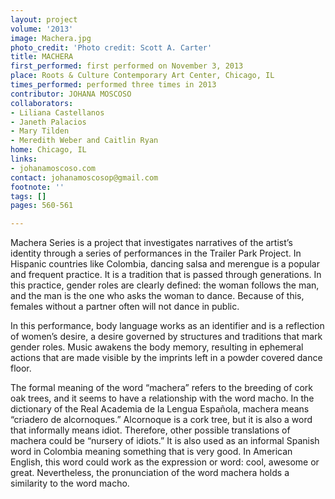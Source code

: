 ```yaml
---
layout: project
volume: '2013'
image: Machera.jpg
photo_credit: 'Photo credit: Scott A. Carter'
title: MACHERA
first_performed: first performed on November 3, 2013
place: Roots & Culture Contemporary Art Center, Chicago, IL
times_performed: performed three times in 2013
contributor: JOHANA MOSCOSO
collaborators:
- Liliana Castellanos
- Janeth Palacios
- Mary Tilden
- Meredith Weber and Caitlin Ryan
home: Chicago, IL
links:
- johanamoscoso.com
contact: johanamoscosop@gmail.com
footnote: ''
tags: []
pages: 560-561

---
```


Machera Series is a project that investigates narratives of the artist’s identity through a series of performances in the Trailer Park Project. In Hispanic countries like Colombia, dancing salsa and merengue is a popular and frequent practice. It is a tradition that is passed through generations. In this practice, gender roles are clearly defined: the woman follows the man, and the man is the one who asks the woman to dance. Because of this, females without a partner often will not dance in public.

In this performance, body language works as an identifier and is a reflection of women’s desire, a desire governed by structures and traditions that mark gender roles. Music awakens the body memory, resulting in ephemeral actions that are made visible by the imprints left in a powder covered dance floor.

The formal meaning of the word “machera” refers to the breeding of cork oak trees, and it seems to have a relationship with the word macho. In the dictionary of the Real Academia de la Lengua Española, machera means “criadero de alcornoques.” Alcornoque is a cork tree, but it is also a word that informally means idiot. Therefore, other possible translations of machera could be “nursery of idiots.” It is also used as an informal Spanish word in Colombia meaning something that is very good. In American English, this word could work as the expression or word: cool, awesome or great. Nevertheless, the pronunciation of the word machera holds a similarity to the word macho.

